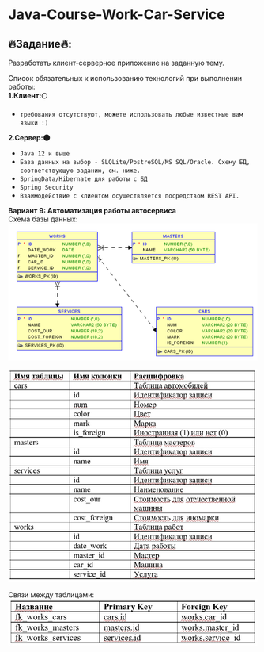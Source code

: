   
# Java-Course-Work-Car-Service  
  
## 🔥Задание🔥:  

Разработать клиент-серверное приложение на заданную тему.  


Список обязательных к использованию технологий при выполнении работы:  
**1.Клиент:🌕**  
  - `требования отсутствуют, можете использовать любые известные вам языки :)`  
  
**2.Сервер:🌑**  
  - `Java 12 и выше`  
  - `База данных на выбор - SLQLite/PostreSQL/MS SQL/Oracle.
    Схему БД, соответствующую заданию, см. ниже.`  
  - `SpringData/Hibernate для работы с БД`  
  - `Spring Security`  
  - `Взаимодействие с клиентом осуществляется посредством REST API.`  
  
  
  **Вариант 9: Автоматизация работы автосервиса**  
  Схема базы данных:  
  ![home](image/DataBase.png)  
  
  ![home](image/Table1.jpg)  
  
  Связи между таблицами: 
  ![home](image/Table2.jpg)

